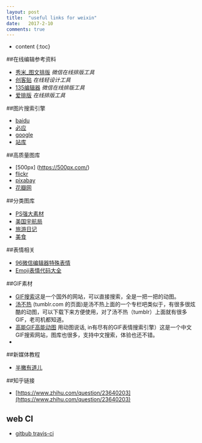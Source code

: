 ```yaml
---
layout: post
title:  "useful links for weixin"
date:   2017-2-10
comments: true
---
```


* content
{:toc}

##在线编辑参考资料

* [秀米_图文排版](http://xiumi.us/) *微信在线排版工具*
* [创客贴](http://chuangkit.com) *在线轻设计工具*
* [135编辑器](http://www.135editor.com/) *微信在线排版工具*
* [爱排版](http://www.ipaiban.com/) *在线排版工具*


##图片搜索引擎
* [baidu](http://www.baidu.com/)
* [必应](http://www.bing.com)
* [google](http://www.google.com)
* [站库](http://www.zcool.com.cn/)

##高质量图库
* [500px] (https://500px.com/)
* [flickr](https://www.flickr.com/)
* [pixabay](https://pixabay.com/)
* [花瓣网](http://huaban.com/)

##分类图库 
* [PS强大素材](https://www.pixelsquid.com/)
* [美国宇航局](http://peek.space/)
* [旅游日记](http://travelcoffeebook.com/)
* [美食](https://foodiesfeed.com/)

##表情相关
* [96微信编辑器特殊表情](http://bj.96weixin.com/emoji/)
* [Emoji表情代码大全](http://www.oicqzone.com/tool/emoji/)
 

##GIF素材
* [GIF搜索](http://giphy.com/)这是一个国外的网站，可以直接搜索，全是一把一把的动图。 
* [汤不热](http://kotaiguchi-gif.tumblr.com/) (tumblr.com 的页面)是汤不热上面的一个专栏吧类似于，有很多很炫酷的动图，可以下载下来方便使用，对了汤不热（tumblr）上面就有很多GIF，老司机都知道。
* [高能GIF高能动图](http://www.gaonenggif.com) 用动图说话, in有尽有的GIF表情搜索引擎）这是一个中文GIF搜索网站，图库也很多，支持中文搜索，体验也还不错。
* 
##新媒体教程
* [半撇有道儿](http://www.bpteach.com/)

##知乎链接
* [https://www.zhihu.com/question/23640203](https://www.zhihu.com/question/23640203)

## web CI
* [gitbub travis-ci](https://docs.travis-ci.com/)
